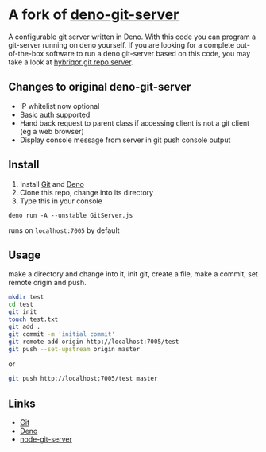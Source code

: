 # A fork of [deno-git-server](https://github.com/taisukef/deno-git-server)

A configurable git server written in Deno. With this code you can program a git-server running on deno yourself.
If you are looking for a complete out-of-the-box software to run a deno git-server based on this code, you may take a look at [hybriqor git repo server](https://hybriqor.worldapi.org/distributions/git-repo-server).

## Changes to original deno-git-server

* IP whitelist now optional
* Basic auth supported
* Hand back request to parent class if accessing client is not a git client (eg a web browser)
* Display console message from server in git push console output

## Install

1. Install [Git](https://github.com/git/git) and [Deno](https://deno.land)
2. Clone this repo, change into its directory
3. Type this in your console
```
deno run -A --unstable GitServer.js
```
runs on `localhost:7005` by default

## Usage

make a directory and change into it, init git, create a file, make a commit, set remote origin and push.
```bash
mkdir test
cd test
git init
touch test.txt
git add .
git commit -m 'initial commit'
git remote add origin http://localhost:7005/test
git push --set-upstream origin master
```
or
```bash
git push http://localhost:7005/test master
```

## Links
- [Git](https://github.com/git/git)
- [Deno](https://github.com/denoland)
- [node-git-server](https://www.npmjs.com/package/node-git-server)
